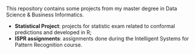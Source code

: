 This repository contains some projects from my master degree in Data Science & Business Informatics.

- **Statistical Project**: projects for statistic exam related to conformal predictions and developed in R;
- **ISPR assignments**: assignments done during the Intelligent Systems for Pattern Recognition course.
